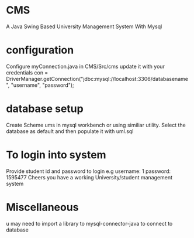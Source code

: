 # CMS
A Java Swing Based University Management System With Mysql
# configuration
Configure myConnection.java in CMS/Src/cms update it with your credentials
con = DriverManager.getConnection("jdbc:mysql://localhost:3306/databasename", "username", "password");
# database setup
Create Scheme ums in mysql workbench or using similiar utility.
Select the database as default and then populate it with uml.sql
# To login into system
Provide student id and password to login e.g
username: 1
password: 1595477
  Cheers you have a working University/student management system
# Miscellaneous
  u may need to import a library to mysql-connector-java to connect to database

